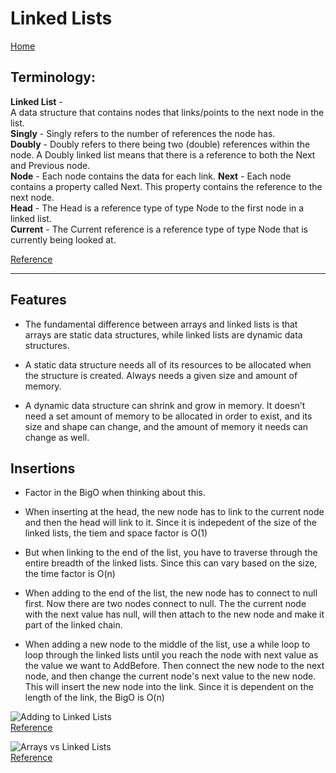 # Linked Lists

[Home](../README.md)  
## Terminology: 
__Linked List__ -   
A data structure that contains nodes that links/points to the next node in the list.  
__Singly__ - Singly refers to the number of references the node has.  
__Doubly__ - Doubly refers to there being two (double) references within the node. A Doubly linked list means that there is a reference to both the Next and Previous node.  
__Node__ - Each node contains the data for each link.
__Next__ - Each node contains a property called Next. This property contains the reference to the next node.  
__Head__ - The Head is a reference type of type Node to the first node in a linked list.  
__Current__ - The Current reference is a reference type of type Node that is currently being looked at. 

[Reference](https://codefellows.github.io/common_curriculum/data_structures_and_algorithms/Code_401/class-05/resources/singly_linked_list.html)

-----
## Features
* The fundamental difference between arrays and linked lists is that arrays are static data structures, while linked lists are dynamic data structures.  

* A static data structure needs all of its resources to be allocated when the structure is created. Always needs a given size and amount of memory.  
* A dynamic data structure can shrink and grow in memory. It doesn’t need a set amount of memory to be allocated in order to exist, and its size and shape can change, and the amount of memory it needs can change as well. 

## Insertions  

* Factor in the BigO when thinking about this. 
* When inserting at the head, the new node has to link to the current node and then the head will link to it. Since it is indepedent of the size of the linked lists, the tiem and space factor is O(1)

* But when linking to the end of the list, you have to traverse through the entire breadth of the linked lists. Since this can vary based on the size, the time factor is O(n)  

* When adding to the end of the list, the new node has to connect to null first. Now there are two nodes connect to null. The the current node with the next value has null, will then attach to the new node and make it part of the linked chain.

* When adding a new node to the middle of the list, use a while loop to loop through the linked lists until you reach the node with next value as the value we want to AddBefore. Then connect the new node to the next node, and then change the current node's next value to the new node. This will insert the new node into the link. Since it is dependent on the length of the link, the BigO is O(n)

![Adding to Linked Lists](https://miro.medium.com/max/1400/1*Jy5tjwrMdtpGl2ceq4f94A.jpeg)  
[Reference](https://medium.com/basecs/whats-a-linked-list-anyway-part-2-131d96f71996)


![Arrays vs Linked Lists](https://miro.medium.com/max/1400/1*cUehR5S18XSoVLaPNfNzlA.jpeg)  
[Reference](https://medium.com/basecs/whats-a-linked-list-anyway-part-2-131d96f71996)